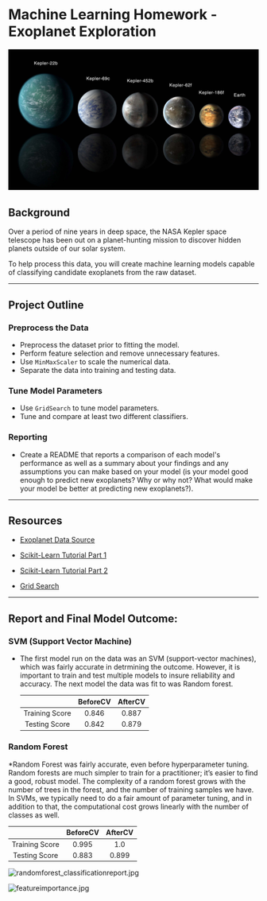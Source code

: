 # Machine Learning Homework - Exoplanet Exploration

![exoplanets.jpg](Images/exoplanets.jpg)

## Background

Over a period of nine years in deep space, the NASA Kepler space telescope has been out on a planet-hunting mission to discover hidden planets outside of our solar system.

To help process this data, you will create machine learning models capable of classifying candidate exoplanets from the raw dataset.

- - -

## Project Outline

### Preprocess the Data

* Preprocess the dataset prior to fitting the model.
* Perform feature selection and remove unnecessary features.
* Use `MinMaxScaler` to scale the numerical data.
* Separate the data into training and testing data.

### Tune Model Parameters

* Use `GridSearch` to tune model parameters.
* Tune and compare at least two different classifiers.

### Reporting

* Create a README that reports a comparison of each model's performance as well as a summary about your findings and any assumptions you can make based on your model (is your model good enough to predict new exoplanets? Why or why not? What would make your model be better at predicting new exoplanets?).

- - -

## Resources

* [Exoplanet Data Source](https://www.kaggle.com/nasa/kepler-exoplanet-search-results)

* [Scikit-Learn Tutorial Part 1](https://www.youtube.com/watch?v=4PXAztQtoTg)

* [Scikit-Learn Tutorial Part 2](https://www.youtube.com/watch?v=gK43gtGh49o&t=5858s)

* [Grid Search](https://scikit-learn.org/stable/modules/grid_search.html)

- - -

## Report and Final Model Outcome:

### SVM (Support Vector Machine)

* The first model run on the data was an SVM (support-vector machines), which was fairly accurate in detrmining the outcome. However, it is important to train and test multiple models to insure reliability and accuracy.  The next model the data was fit to was Random forest.

  |               | BeforeCV      | AfterCV       |
  |:-------------:|:-------------:|:-------------:|
  |Training Score | 0.846         | 0.887         |
  |Testing Score  | 0.842         | 0.879         |
  
### Random Forest

*Random Forest was fairly accurate, even before hyperparameter tuning. Random forests are much simpler to train for a practitioner; it’s easier to find a good, robust model. The complexity of a random forest grows with the number of trees in the forest, and the number of training samples we have. In SVMs, we typically need to do a fair amount of parameter tuning, and in addition to that, the computational cost grows linearly with the number of classes as well.

  |               | BeforeCV      | AfterCV       |
  |:-------------:|:-------------:|:-------------:|
  |Training Score | 0.995         | 1.0           |
  |Testing Score  | 0.883         | 0.899         |

  ![randomforest_classificationreport.jpg](starter_code/randomforest_classificationreport.jpg)

  ![featureimportance.jpg](starter_code/featureimportance.jpg)